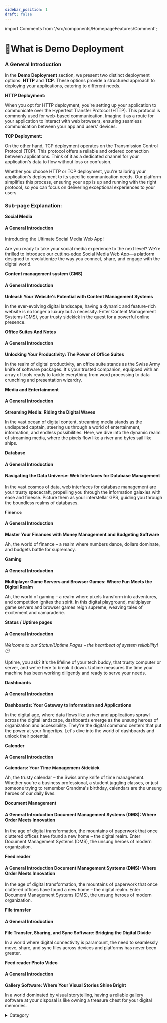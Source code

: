 ```yaml
---
sidebar_position: 1
draft: false
---
```

import Comments from '/src/components/HomepageFeatures/Comment'; 

# 📼What is Demo Deployment

### **A General Introduction**

In the **Demo Deployment** section, we present two distinct deployment options: **HTTP** and **TCP**. These options provide a structured approach to deploying your applications, catering to different needs.

**HTTP Deployment:**

When you opt for HTTP deployment, you're setting up your application to communicate over the Hypertext Transfer Protocol (HTTP). This protocol is commonly used for web-based communication. Imagine it as a route for your application to interact with web browsers, ensuring seamless communication between your app and users' devices.

**TCP Deployment:**

On the other hand, TCP deployment operates on the Transmission Control Protocol (TCP). This protocol offers a reliable and ordered connection between applications. Think of it as a dedicated channel for your application's data to flow without loss or confusion.

Whether you choose HTTP or TCP deployment, you're tailoring your application's deployment to its specific communication needs. Our platform simplifies this process, ensuring your app is up and running with the right protocol, so you can focus on delivering exceptional experiences to your users

### Sub-page Explanation:

**Social Media**

#### **A General Introduction**

Introducing the Ultimate Social Media Web App!

Are you ready to take your social media experience to the next level? We're thrilled to introduce our cutting-edge Social Media Web App—a platform designed to revolutionize the way you connect, share, and engage with the digital world.&#x20;

**Content management system (CMS)**

#### **A General Introduction**

**Unleash Your Website's Potential with Content Management Systems**

In the ever-evolving digital landscape, having a dynamic and feature-rich website is no longer a luxury but a necessity. Enter Content Management Systems (CMS), your trusty sidekick in the quest for a powerful online presence.



**Office Suites And Notes**

#### **A General Introduction**

**Unlocking Your Productivity: The Power of Office Suites**

In the realm of digital productivity, an office suite stands as the Swiss Army knife of software packages. It's your trusted companion, equipped with an array of tools ready to tackle everything from word processing to data crunching and presentation wizardry.&#x20;



**Media and Entertainment**

#### **A General Introduction**

**Streaming Media: Riding the Digital Waves**

In the vast ocean of digital content, streaming media stands as the undisputed captain, steering us through a world of entertainment, information, and endless possibilities. Here, we dive into the dynamic realm of streaming media, where the pixels flow like a river and bytes sail like ships.



**Database**

#### **A General Introduction**

#### **Navigating the Data Universe: Web Interfaces for Database Management**

In the vast cosmos of data, web interfaces for database management are your trusty spacecraft, propelling you through the information galaxies with ease and finesse. Picture them as your interstellar GPS, guiding you through the boundless realms of databases.&#x20;



**Finance**

#### **A General Introduction**

**Master Your Finances with Money Management and Budgeting Software**

Ah, the world of finance – a realm where numbers dance, dollars dominate, and budgets battle for supremacy.



**Gaming**

#### **A General Introduction**

**Multiplayer Game Servers and Browser Games: Where Fun Meets the Digital Realm**

Ah, the world of gaming – a realm where pixels transform into adventures, and competition ignites the spirit. In this digital playground, multiplayer game servers and browser games reign supreme, weaving tales of excitement and camaraderie.&#x20;



**Status / Uptime pages**

#### **A General Introduction**

_Welcome to our Status/Uptime Pages – the heartbeat of system reliability! 🕒_

Uptime, you ask? It's the lifeline of your tech buddy, that trusty computer or server, and we're here to break it down. Uptime measures the time your machine has been working diligently and ready to serve your needs.



**Dashboards**

#### **A General Introduction**

**Dashboards: Your Gateway to Information and Applications**

In the digital age, where data flows like a river and applications sprawl across the digital landscape, dashboards emerge as the unsung heroes of organization and accessibility. They're the digital command centers that put the power at your fingertips. Let's dive into the world of dashboards and unlock their potential.



**Calender**

#### **A General Introduction**

**Calendars: Your Time Management Sidekick**

Ah, the trusty calendar – the Swiss army knife of time management. Whether you're a business professional, a student juggling classes, or just someone trying to remember Grandma's birthday, calendars are the unsung heroes of our daily lives.



**Document Management**

#### **A General Introduction** **Document Management Systems (DMS): Where Order Meets Innovation**

In the age of digital transformation, the mountains of paperwork that once cluttered offices have found a new home – the digital realm. Enter Document Management Systems (DMS), the unsung heroes of modern organization.



**Feed reader**

#### **A General Introduction** **Document Management Systems (DMS): Where Order Meets Innovation**

In the age of digital transformation, the mountains of paperwork that once cluttered offices have found a new home – the digital realm. Enter Document Management Systems (DMS), the unsung heroes of modern organization.



**File transfer**

#### **A General Introduction**

**File Transfer, Sharing, and Sync Software: Bridging the Digital Divide**

In a world where digital connectivity is paramount, the need to seamlessly move, share, and sync files across devices and platforms has never been greater.



**Feed reader Photo Video**

#### **A General Introduction**

**Gallery Software: Where Your Visual Stories Shine Bright**

In a world dominated by visual storytelling, having a reliable gallery software at your disposal is like owning a treasure chest for your digital memories.

<details>

<summary>Category</summary>

Kubernetes, cloud computing, DevOps, cloud services, hosting platform, container orchestration, cloud infrastructure, cloud deployment, cloud management, cloud technology, cloud solutions , demo,http&#x20;

</details>
<Comments />